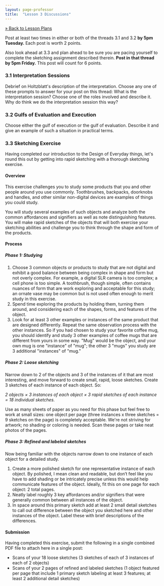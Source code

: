 ```yaml
---
layout: page-professor
title:  "Lesson 3 Discussions"
---
```

[&raquo; Back to Lesson Plans](/lesson-plans/)

Post at least two times in either or both of the threads 3.1 and 3.2 **by 5pm Tuesday.** Each post is worth 2 points.

Also look ahead at 3.3 and plan ahead to be sure you are pacing yourself to complete the sketching assignment described therein. **Post in that thread by 5pm Friday.** This post will count for 6 points.

### 3.1 Interpretation Sessions

Debrief on Holtzblatt's description of the interpretation. Choose any one of these prompts to answer for your post on this thread: What is the interpretation session? Choose one of the roles involved and describe it. Why do think we do the interpretation session this way?

### 3.2 Gulfs of Evaluation and Execution

Choose either the gulf of execution or the gulf of evaluation. Describe it and give an example of such a situation in practical terms.

### 3.3 Sketching Exercise

Having completed our introduction to the Design of Everyday things, let's round this out by getting into rapid sketching with a thorough sketching exercise.

#### Overview

This exercise challenges you to study some products that you and other people around you use commonly. Toothbrushes, backpacks, doorknobs and handles, and other similar non-digital devices are examples of things you could study.

You will study several examples of such objects and analyze both the common affordances and signifiers as well as note distinguishing features. You will make rapid sketches of the objects that will both exercise your sketching abilities and challenge you to think through the shape and form of the products.

#### Process

##### Phase 1: Studying

1. Choose 3 common objects or products to study that are not digital and exhibit a good balance between being complex in shape and form but not overly complex. For example, a digital SLR camera is too complex; a cell phone is too simple. A toothbrush, though simple, often contains nuances of form that are work exploring and acceptable for this study; an ornate vase may be common but is not used often enough to merit study in this exercise.
2. Spend time exploring the products by holding them, turning them around, and considering each of the shapes, forms, and features of the object.
3. Look for at least 3 other examples or instances of the same product that are designed differently. Repeat the same observation process with the other instances. So if you had chosen to study your favorite coffee mug, you should identify and study 3 other examples of coffee mugs that are different from yours in some way. "Mug" would be the object, and your own mug is one "instance" of "mug"; the other 3 "mugs" you study are 3 additional "instances" of "mug."

##### Phase 2: Loose sketching

Narrow down to 2 of the objects and 3 of the instances of it that are most interesting, and move forward to create small, rapid, loose sketches. Create 3 sketches of each instance of each object. So:

*2 objects × 3 instances of each object × 3 rapid sketches of each instance = 18 individual sketches.*

Use as many sheets of paper as you need for this phase but feel free to work at small sizes: one object per page (three instances x three sketches = 9 sketches on the page) is completely acceptable. We're not striving for artwork; no shading or coloring is needed. Scan these pages or take neat photos of the pages.

##### Phase 3: Refined and labeled sketches

Now being familiar with the objects narrow down to one instance of each object for a detailed study.

1. Create a more polished sketch for one representative instance of each object. By polished, I mean clean and readable, but don’t feel like you have to add shading or be intricately precise unless this would help communicate features of the object. Ideally, fit this on one page for each object: 2 total pages.
2. Neatly label roughly 3 key affordances and/or signifiers that were generally common between all instances of the object.
3. In space around this primary sketch add at least 2 small detail sketches to call out difference between the object you sketched here and other instances of the object. Label these with brief descriptions of the differences.

#### Submission

Having completed this exercise, submit the following in a single combined PDF file to attach here in a single post:

* Scans of your 18 loose sketches (3 sketches of each of 3 instances of each of 2 objects)
* Scans of your 2 pages of refined and labeled sketches (1 object featured per page that include 1 primary sketch labeling at least 3 features; at least 2 additional detail sketches)
